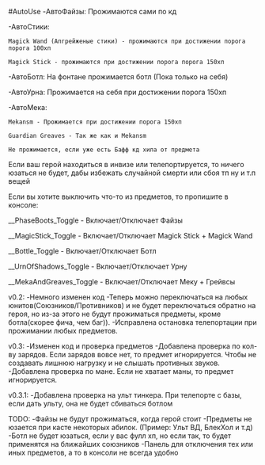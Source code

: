 #AutoUse
-АвтоФайзы: Прожимаются сами по кд

-АвтоСтики: 
	
	Magick Wand (Апгрейженые стики) - прожимаются при достижении порога порога 100хп
	
	Magick Stick - прожимаются при достижении порога порога 150хп 

-АвтоБотл: На фонтане прожимается ботл (Пока только на себя)

-АвтоУрна: Прожимается на себя при достижении порога 150хп

-АвтоМека: 
	
	Mekansm - Прожимается при достижении порога 150хп
	
	Guardian Greaves - Так же как и Mekansm
	
	Не прожимается, если уже есть Бафф кд хила от предмета


Если ваш герой находиться в инвизе или телепортируется, то ничего юзаться не будет, дабы избежать случайной смерти или сбоя тп ну и т.п вещей


Если вы хотите выключить что-то из предметов, то пропишите в консоле:

__PhaseBoots_Toggle - Включает/Отключает Файзы

__MagicStick_Toggle - Включает/Отключает Magick Stick + Magick Wand

__Bottle_Toggle - Включает/Отключает Ботл

__UrnOfShadows_Toggle - Включает/Отключает Урну

__MekaAndGreaves_Toggle - Включает/Отключает Меку + Грейвсы



v0.2:
-Немного изменен код
-Теперь можно переключаться на любых юнитов(Союзников/Противников) и не будет переключаться обратно на героя, но из-за этого не будут прожиматься предметы, кроме ботла(скорее фича, чем баг)).
-Исправлена остановка телепортации при прожимании любых предметов.

v0.3:
-Изменен код и проверка предметов
-Добавлена проверка по кол-ву зарядов. Если зарядов вовсе нет, то предмет игнорируется. 
	Чтобы не создавать лишнюю нагрузку и не слышать противных звуков.
-Добавлена проверка по мане. Если не хватает маны, то предмет игнорируется.

v0.3.1:
-Добавлена проверка на ульт тинкера. При телепорте с базы, если дать ульту, она не будет сбиваться ботлом


TODO:
-Файзы не будут прожиматься, когда герой стоит
-Предметы не юзается при касте некоторых абилок. (Пример: Ульт ВД, БлекХол и т.д)
-Ботл не будет юзаться, если у вас фулл хп, но если так, то будет применятся на ближайших союзников
-Панель для отключения тех или иных предметов, а то в консоли не всегда удобно
